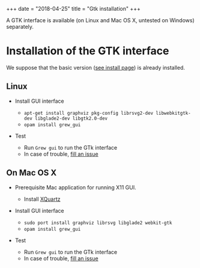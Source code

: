+++
date = "2018-04-25"
title = "Gtk installation"
+++

A GTK interface is available (on Linux and Mac OS&nbsp;X, untested on Windows) separately.

# Installation of the GTK interface

We suppose that the basic version ([see install page](../install)) is already installed.

## Linux
  * Install GUI interface
    * `apt-get install graphviz pkg-config librsvg2-dev libwebkitgtk-dev libglade2-dev libgtk2.0-dev`
    * `opam install grew_gui`

  * Test
    * Run `Grew gui` to run the GTk interface
    * In case of trouble, [fill an issue](https://gitlab.inria.fr/grew/grew_doc/issues)

## On Mac OS&nbsp;X
  * Prerequisite Mac application for running X11 GUI.
    * Install [XQuartz](http://www.xquartz.org/)

  * Install GUI interface
    * `sudo port install graphviz librsvg libglade2 webkit-gtk`
    * `opam install grew_gui`

  * Test
    * Run `Grew gui` to run the GTk interface
    * In case of trouble, [fill an issue](https://gitlab.inria.fr/grew/grew_doc/issues)

